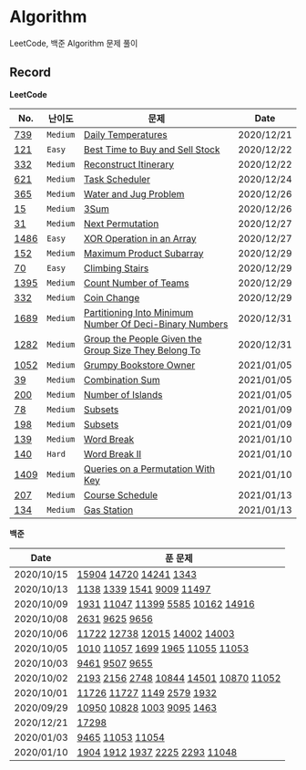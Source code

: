 # Algorithm

LeetCode, 백준 Algorithm 문제 풀이

## Record

**LeetCode**

| No.                      | 난이도   | 문제                                                                                                                                              | Date       |
| ------------------------ | -------- | ------------------------------------------------------------------------------------------------------------------------------------------------- | ---------- |
| [739](LeetCode/739.py)   | `Medium` | [Daily Temperatures](https://leetcode.com/problems/daily-temperatures/)                                                                           | 2020/12/21 |
| [121](LeetCode/121.py)   | `Easy`   | [Best Time to Buy and Sell Stock](https://leetcode.com/problems/best-time-to-buy-and-sell-stock/)                                                 | 2020/12/22 |
| [332](LeetCode/332.py)   | `Medium` | [Reconstruct Itinerary](https://leetcode.com/problems/reconstruct-itinerary/)                                                                     | 2020/12/22 |
| [621](LeetCode/621.py)   | `Medium` | [Task Scheduler](https://leetcode.com/problems/task-scheduler/)                                                                                   | 2020/12/24 |
| [365](LeetCode/365.py)   | `Medium` | [Water and Jug Problem](https://leetcode.com/problems/water-and-jug-problem/)                                                                     | 2020/12/26 |
| [15](LeetCode/15.py)     | `Medium` | [3Sum](https://leetcode.com/problems/3sum/)                                                                                                       | 2020/12/26 |
| [31](LeetCode/31.py)     | `Medium` | [Next Permutation](https://leetcode.com/problems/next-permutation/)                                                                               | 2020/12/27 |
| [1486](LeetCode/1486.py) | `Easy`   | [XOR Operation in an Array](https://leetcode.com/problems/xor-operation-in-an-array/)                                                             | 2020/12/27 |
| [152](LeetCode/152.py)   | `Medium` | [Maximum Product Subarray](https://leetcode.com/problems/maximum-product-subarray/)                                                               | 2020/12/29 |
| [70](LeetCode/70.py)     | `Easy`   | [Climbing Stairs](https://leetcode.com/problems/climbing-stairs/)                                                                                 | 2020/12/29 |
| [1395](LeetCode/1395.py) | `Medium` | [Count Number of Teams](https://leetcode.com/problems/count-number-of-teams/)                                                                     | 2020/12/29 |
| [332](LeetCode/332.py)   | `Medium` | [Coin Change](https://leetcode.com/problems/coin-change/)                                                                                         | 2020/12/29 |
| [1689](LeetCode/1689.py) | `Medium` | [Partitioning Into Minimum Number Of Deci-Binary Numbers](https://leetcode.com/problems/partitioning-into-minimum-number-of-deci-binary-numbers/) | 2020/12/31 |
| [1282](LeetCode/1282.py) | `Medium` | [Group the People Given the Group Size They Belong To](https://leetcode.com/problems/group-the-people-given-the-group-size-they-belong-to/)       | 2020/12/31 |
| [1052](LeetCode/1052.py) | `Medium` | [Grumpy Bookstore Owner](https://leetcode.com/problems/grumpy-bookstore-owner/)                                                                   | 2021/01/05 |
| [39](LeetCode/39.py)     | `Medium` | [Combination Sum](https://leetcode.com/problems/combination-sum/)                                                                                 | 2021/01/05 |
| [200](LeetCode/200.py)   | `Medium` | [Number of Islands](https://leetcode.com/problems/number-of-islands/)                                                                             | 2021/01/05 |
| [78](Leetcode/78.py)     | `Medium` | [Subsets](https://leetcode.com/problems/subsets/)                                                                                                 | 2021/01/09 |
| [198](Leetcode/198.py)   | `Medium` | [Subsets](https://leetcode.com/problems/house-robber/)                                                                                            | 2021/01/09 |
| [139](Leetcode/139.py)   | `Medium` | [Word Break](https://leetcode.com/problems/word-break/)                                                                                           | 2021/01/10 |
| [140](Leetcode/140.py)   | `Hard`   | [Word Break II](https://leetcode.com/problems/word-break-ii/)                                                                                     | 2021/01/10 |
| [1409](Leetcode/1409.py) | `Medium` | [Queries on a Permutation With Key](https://leetcode.com/problems/queries-on-a-permutation-with-key/)                                             | 2021/01/10 |
| [207](Leetcode/207.py)   | `Medium` | [Course Schedule](https://leetcode.com/problems/course-schedule/)                                                                                 | 2021/01/13 |
| [134](Leetcode/134.py)   | `Medium` | [Gas Station](https://leetcode.com/problems/gas-station/)                                                                                 | 2021/01/13 |

**백준**

| Date       | 푼 문제                                                                                                                                                                   |
| ---------- | ------------------------------------------------------------------------------------------------------------------------------------------------------------------------- |
| 2020/10/15 | [15904](BOJ/Greedy/15904.py) [14720](BOJ/Greedy/14720.py) [14241](BOJ/Greedy/14241.py) [1343](BOJ/Greedy/1343.py)                                                         |
| 2020/10/13 | [1138](BOJ/Greedy/1138.py) [1339](BOJ/Greedy/1339.py) [1541](BOJ/Greedy/1541.py) [9009](BOJ/Greedy/9009.py) [11497](BOJ/Greedy/11497.py)                                  |
| 2020/10/09 | [1931](BOJ/Greedy/1931.py) [11047](BOJ/Greedy/11047.py) [11399](BOJ/Greedy/11399.py) [5585](BOJ/Greedy/5585.py) [10162](BOJ/Greedy/10162.py) [14916](BOJ/Greedy/14916.py) |
| 2020/10/08 | [2631](BOJ/DP/2631.py) [9625](BOJ/DP/9625.py) [9656](BOJ/DP/9656.py)                                                                                                      |
| 2020/10/06 | [11722](BOJ/DP/11722.py) [12738](BOJ/DP/12738.py) [12015](BOJ/DP/12015.py) [14002](BOJ/DP/14002.py) [14003](BOJ/DP/14003.py)                                              |
| 2020/10/05 | [1010](BOJ/DP/1010.py) [11057](BOJ/DP/11057.py) [1699](BOJ/DP/1699.py) [1965](BOJ/DP/1965.py) [11055](BOJ/DP/11055.py) [11053](BOJ/DP/11053.py)                           |
| 2020/10/03 | [9461](BOJ/DP/9461.py) [9507](BOJ/DP/9507.py) [9655](BOJ/9655.py)                                                                                                         |
| 2020/10/02 | [2193](BOJ/DP/2193.py) [2156](BOJ/DP/2156.py) [2748](BOJ/DP/2748.py) [10844](BOJ/DP/10844.py) [14501](BOJ/DP/14501.py)  [10870](BOJ/DP/10870.py) [11052](BOJ/DP/11052.py) |
| 2020/10/01 | [11726](BOJ/DP/11726.py) [11727](BOJ/Dp/11727.py) [1149](BOJ/DP/1149.py) [2579](BOJ/DP/2579.py) [1932](BOJ/DP/1932.py)                                                    |
| 2020/09/29 | [10950](BOJ/DP/10950.py) [10828](BOJ/DP/10828.py) [1003](BOJ/DP/1003.py) [9095](BOJ/DP/9095.py) [1463](BOJ/DP/1463.py)                                                    |
| 2020/12/21 | [17298](BOJ/regular/17298.py)                                                                                                                                             |
| 2020/01/03 | [9465](BOJ/DP/9465.py) [11053](BOJ/DP/11053.py) [11054](BOJ/DP/11054.py)                                                                                                  |
| 2020/01/10 | [1904](BOJ/DP/1904.py) [1912](BOJ/DP/1912.py) [1937](BOJ/DP/1937.py) [2225](BOJ/DP/2225.py) [2293](BOJ/DP/2293.py) [11048](BOJ/DP/11048.py)                               |